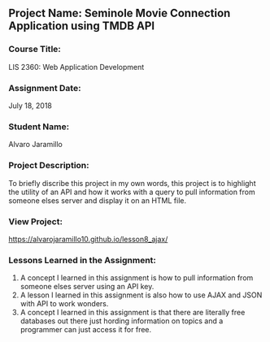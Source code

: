 ## Project Name:  Seminole Movie Connection Application using TMDB API

### Course Title:
LIS 2360:  Web Application Development

### Assignment Date:  
July 18, 2018

### Student Name:  
Alvaro Jaramillo

### Project Description:
To briefly discribe this project in my own words, this project is to highlight the utility of an API and how it works with a query to pull information from someone elses server and display it on an HTML file.

### View Project:
https://alvarojaramillo10.github.io/lesson8_ajax/

### Lessons Learned in the Assignment:
1. A concept I learned in this assignment is how to pull information from someone elses server using an API key.
2. A lesson I learned in this assignment is also how to use AJAX and JSON with API to work wonders.
3. A concept I learned in this assignment is that there are literally free databases out there just hording information on topics and a programmer can just access it for free.
